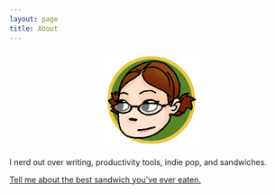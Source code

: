 ```yaml
---
layout: page
title: About
---
```

<style>
img.center {
    display: block;
    margin: 0 auto;
}
</style>


<img src="/assets/becki.png" class="center">

I nerd out over writing, productivity tools, indie pop, and sandwiches.

[Tell me about the best sandwich you've ever eaten.](mailto:becki.lee@gmail.com)

